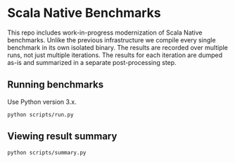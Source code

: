 # Scala Native Benchmarks

This repo includes work-in-progress modernization of
Scala Native benchmarks. Unlike the previous infrastructure
we compile every single benchmark in its own isolated binary.
The results are recorded over multiple runs, not just
multiple iterations. The results for each iteration are dumped
as-is and summarized in a separate post-processing step.

## Running benchmarks

Use Python version 3.x.

```
python scripts/run.py
```

## Viewing result summary

```
python scripts/summary.py
```
